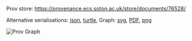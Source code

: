 
Prov store: https://provenance.ecs.soton.ac.uk/store/documents/76528/
	
Alternative serialisations: [json](https://provenance.ecs.soton.ac.uk/store/documents/76528.json), [turtle](https://provenance.ecs.soton.ac.uk/store/documents/76528.ttl), 
Graph: [svg](https://provenance.ecs.soton.ac.uk/store/documents/76528.svg), [PDF](https://provenance.ecs.soton.ac.uk/store/documents/76528.pdf), [png](https://provenance.ecs.soton.ac.uk/store/documents/76528.png)

![Prov Graph](https://provenance.ecs.soton.ac.uk/store/documents/76528.png)

		